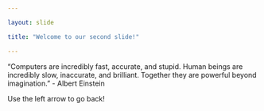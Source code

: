 ```yaml
---

layout: slide

title: "Welcome to our second slide!"

---
```


“Computers are incredibly fast, accurate, and stupid. Human beings are incredibly slow, inaccurate, and brilliant. Together they are powerful beyond imagination.” - Albert Einstein

Use the left arrow to go back!
